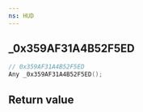 ```yaml
---
ns: HUD
---
```

## _0x359AF31A4B52F5ED

```c
// 0x359AF31A4B52F5ED
Any _0x359AF31A4B52F5ED();
```


## Return value
